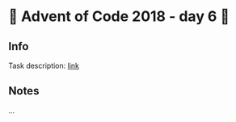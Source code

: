 # 🎄 Advent of Code 2018 - day 6 🎄

## Info

Task description: [link](https://adventofcode.com/2018/day/6)

## Notes

...